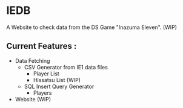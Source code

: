 # IEDB
A Website to check data from the DS Game "Inazuma Eleven". (WIP)

## Current Features :

- Data Fetching
    - CSV Generator from IE1 data files
        - Player List
        - Hissatsu List (WIP)
    - SQL Insert Query Generator
        - Players
- Website (WIP)

